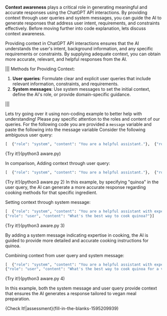 **Context awareness** plays a critical role in generating meaningful and accurate responses using the ChatGPT API interactions. By providing context through user queries and system messages, you can guide the AI to generate responses that address user intent, requirements, and constraints effectively. Before moving further into code explanation, lets discuss context awareness.


Providing context in ChatGPT API interactions ensures that the AI understands the user's intent, background information, and any specific requirements or constraints. By supplying adequate context, you can obtain more accurate, relevant, and helpful responses from the AI.

|||
Methods for Providing Context:
1. **User queries**: Formulate clear and explicit user queries that include relevant information, constraints, and requirements.
2. **System messages**: Use system messages to set the initial context, define the AI's role, or provide domain-specific guidance.

|||

Lets try going over it using non-coding example to better help with understanding!  Please pay specific attention to the roles and content of our queries. For the following code you are provided a `message` variable and paste the following into the message variable Consider the following ambiguous user query:

```python
[  {"role": "system", "content": "You are a helpful assistant."},  {"role": "user", "content": "What's the best way to cook it?"}]

```
{Try it!}(python3 aware.py)

In comparison, Adding context through user query:

```python
[  {"role": "system", "content": "You are a helpful assistant."},  {"role": "user", "content": "What's the best way to cook quinoa?"}]
```
{Try it!}(python3 aware.py 2)
In this example, by specifying "quinoa" in the user query, the AI can generate a more accurate response regarding cooking methods for that specific ingredient. 

Setting context through system message:
```python
[  {"role": "system", "content": "You are a helpful assistant with expertise in cooking."},  
{"role": "user", "content": "What's the best way to cook quinoa?"}]
```
{Try it!}(python3 aware.py 3)

By adding a system message indicating expertise in cooking, the AI is guided to provide more detailed and accurate cooking instructions for quinoa.

Combining context from user query and system message:

```python
[  {"role": "system", "content": "You are a helpful assistant with expertise in plant-based diets."},  
{"role": "user", "content": "What's the best way to cook quinoa for a vegan meal?"}]
```
{Try it!}(python3 aware.py 4)

In this example, both the system message and user query provide context that ensures the AI generates a response tailored to vegan meal preparation.


{Check It!|assessment}(fill-in-the-blanks-1595209939)




